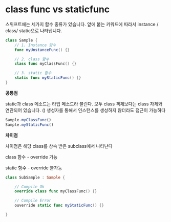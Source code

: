 # class func vs staticfunc

스위프트에는 세가지 함수 종류가 있습니다. 앞에 붙는 키워드에 따라서 instance / class/ static으로 나타냅니다.

```swift
class Sample {
    // 1. Instance 함수
    func myUnstanceFunc() {}

    // 2. class 함수
    class func myClassFunc() {}

    // 3. static 함수
    static func myStaticFunc() {}
}
```

**공통점**

static과 class 메소드는 타입 메소드라 불린다. 모두 class 객체보다는 class 자체와 연관되어 있습니다. () 생성자를 통해서 인스턴스를 생성하지 않더라도 접근이 가능하다

```jsx
Sample.myClassFunc()
Sample.myStaticFunc()
```

**차이점**

차이점은 해당 class를 상속 받은 subclass에서 나타난다

class 함수 - override 가능

static 함수 - override 불가능

```swift
class SubSample : Sample {

    // Compile Ok
    override class func myClassFunc() {}

    // Compile Error
    ouverride static func myStaticFunc() {}

}
```
